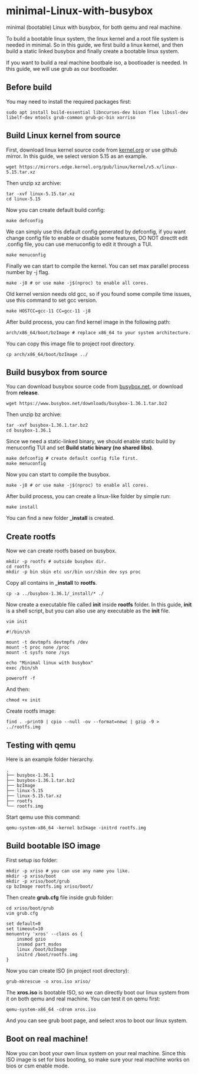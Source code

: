 # minimal-Linux-with-busybox
minimal (bootable) Linux with busybox, for both qemu and real machine.

To build a bootable linux system, the linux kernel and a root file system is needed in minimal. So in this guide, we first build a linux kernel, and then build a static linked busybox and finally create a bootable linux system.

If you want to build a real machine bootbale iso, a bootloader is needed. In this guide, we will use grub as our bootloader.

## Before build
You may need to install the required packages first:
```shell
sudo apt install build-essential libncurses-dev bison flex libssl-dev libelf-dev mtools grub-common grub-pc-bin xorriso
```

## Build Linux kernel from source
First, download linux kernel source code from [kernel.org](https://kernel.org/) or use github mirror. In this guide, we select version 5.15 as an example.
```shell
wget https://mirrors.edge.kernel.org/pub/linux/kernel/v5.x/linux-5.15.tar.xz
```
Then unzip xz archive:
```shell
tar -xvf linux-5.15.tar.xz
cd linux-5.15
```
Now you can create default build config:
```shell
make defconfig
```
We can simply use this default config generated by defconfig, if you want change config file to enable or disable some features, DO NOT directlt edit .config file, you can use menuconfig to edit it through a TUI.
```shell
make menuconfig
```
Finally we can start to compile the kernel. You can set max parallel process number by -j flag.
```shell
make -j8 # or use make -j$(nproc) to enable all cores.
```
Old kernel version needs old gcc, so if you found some compile time issues, use this command to set gcc version.
```shell
make HOSTCC=gcc-11 CC=gcc-11 -j8
```
After build process, you can find kernel image in the following path:
```shell
arch/x86_64/boot/bzImage # replace x86_64 to your system architecture.
```
You can copy this image file to project root directory.
```shell
cp arch/x86_64/boot/bzImage ../
```

## Build busybox from source
You can download busybox source code from [busybox.net](https://www.busybox.net/), or download from **release**.
```shell
wget https://www.busybox.net/downloads/busybox-1.36.1.tar.bz2
```
Then unzip bz archive:
```shell
tar -xvf busybox-1.36.1.tar.bz2
cd busybox-1.36.1
```
Since we need a static-linked binary, we should enable static build by menuconfig TUI and set __Build static binary (no shared libs)__. 
```shell
make defconfig # create default config file first.
make menuconfig
```
Now you can start to compile the busybox.
```shell
make -j8 # or use make -j$(nproc) to enable all cores.
```
After build process, you can create a linux-like folder by simple run:
```shell
make install
```
You can find a new folder **_install** is created.

## Create rootfs
Now we can create rootfs based on busybox.
```shell
mkdir -p rootfs # outside busybox dir.
cd rootfs
mkdir -p bin sbin etc usr/bin usr/sbin dev sys proc
```
Copy all contains in **_install** to **rootfs**.
```shell
cp -a ../busybox-1.36.1/_install/* ./
```
Now create a executable file called **init** inside **rootfs** folder. In this guide, **init** is a shell script, but you can also use any executable as the **init** file.
```shell
vim init
```

```shell
#!/bin/sh

mount -t devtmpfs devtmpfs /dev
mount -t proc none /proc
mount -t sysfs none /sys

echo "Minimal linux with busybox"
exec /bin/sh

poweroff -f
```
And then:
```shell
chmod +x init
```
Create rootfs image:
```shell
find . -print0 | cpio --null -ov --format=newc | gzip -9 > ../rootfs.img
```

## Testing with qemu
Here is an example folder hierarchy.
```shell
.
├── busybox-1.36.1
├── busybox-1.36.1.tar.bz2
├── bzImage
├── linux-5.15
├── linux-5.15.tar.xz
├── rootfs
└── rootfs.img
```
Start qemu use this command:
```shell
qemu-system-x86_64 -kernel bzImage -initrd rootfs.img
```

## Build bootable ISO image
First setup iso folder:
```shell
mkdir -p xriso # you can use any name you like.
mkdir -p xriso/boot
mkdir -p xriso/boot/grub
cp bzImage rootfs.img xriso/boot/
```
Then create **grub.cfg** file inside grub folder:
```shell
cd xriso/boot/grub
vim grub.cfg
```

```shell
set default=0
set timeout=10
menuentry 'xros' --class os {
    insmod gzio
    insmod part_msdos
    linux /boot/bzImage
    initrd /boot/rootfs.img
}
```
Now you can create ISO (in project root directory):
```shell
grub-mkrescue -o xros.iso xriso/
```
The **xros.iso** is bootable ISO, so we can directly boot our linux system from it on both qemu and real machine. You can test it on qemu first:
```shell
qemu-system-x86_64 -cdrom xros.iso
```
And you can see grub boot page, and select xros to boot our linux system.

## Boot on real machine!
Now you can boot your own linux system on your real machine. Since this ISO image is set for bios booting, so make sure your real machine works on bios or csm enable mode.



